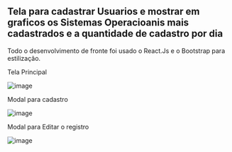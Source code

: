 ## Tela para cadastrar Usuarios e mostrar em graficos os Sistemas Operacioanis mais cadastrados e a quantidade de cadastro por dia 

Todo o desenvolvimento de fronte foi usado o React.Js e o Bootstrap para estilização. 

Tela Principal 

![image](https://user-images.githubusercontent.com/80727067/228360840-499af5d9-029c-4a33-b947-5733992dbfc1.png)


Modal para cadastro

![image](https://user-images.githubusercontent.com/80727067/228361008-22cb0e49-79e3-43b8-9e1f-2bf41cb937b5.png)


Modal para Editar o registro

![image](https://user-images.githubusercontent.com/80727067/228361177-5f6eab7c-5fca-4e79-975d-196bc743954d.png)
